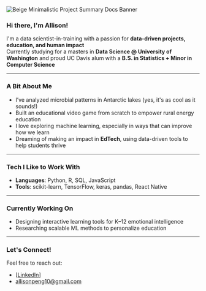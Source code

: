![Beige Minimalistic Project Summary Docs Banner](https://github.com/user-attachments/assets/9f502611-ebd0-4acb-94c6-676dfd014622)

### Hi there, I'm Allison!

I'm a data scientist-in-training with a passion for **data-driven projects, education, and human impact**   
Currently studying for a masters in **Data Science @ University of Washington** and proud UC Davis alum with a **B.S. in Statistics + Minor in Computer Science**

---

### A Bit About Me
- I’ve analyzed microbial patterns in Antarctic lakes (yes, it's as cool as it sounds!)
- Built an educational video game from scratch to empower rural energy education
- I love exploring machine learning, especially in ways that can improve how we learn
- Dreaming of making an impact in **EdTech**, using data-driven tools to help students thrive

---

### Tech I Like to Work With
- **Languages**: Python, R, SQL, JavaScript  
- **Tools**: scikit-learn, TensorFlow, keras, pandas, React Native

---

### Currently Working On
- Designing interactive learning tools for K–12 emotional intelligence  
- Researching scalable ML methods to personalize education  
---

### Let's Connect!
Feel free to reach out:
- [[LinkedIn](https://www.linkedin.com/in/allisonpeng/)]
- allisonpeng10@gmail.com



